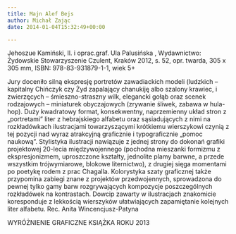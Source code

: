```yaml
---
title: Majn Alef Bejs
author: Michał Zając
date: 2014-01-04T15:32:49+00:00

---
```

Jehoszue Kamiński, Il. i oprac.graf. Ula Palusińska , Wydawnictwo: Żydowskie Stowarzyszenie Czulent, Kraków 2012, s. 52, opr. twarda, 305 x 305 mm, ISBN: 978-83-931879-1-1, wiek 5+

Jury doceniło silną ekspresję portretów zawadiackich modeli (ludzkich – kapitalny Chińczyk czy Żyd zapalający chanukiję albo szalony krawiec, i zwierzęcych – śmieszno-straszny wilk, elegancki gołąb oraz scenek rodzajowych – miniaturek obyczajowych (zrywanie śliwek, zabawa w hula-hop). Duży kwadratowy format, konsekwentny, naprzemienny układ stron z „portretami” liter z hebrajskiego alfabetu oraz sąsiadujących z nimi na rozkładówkach ilustracjami towarzyszącymi krótkiemu wierszykowi czynią z tej pozycji nad wyraz atrakcyjną graficznie i typograficznie „pomoc naukową”. Stylistyka ilustracji nawiązuje z jednej strony do dokonań grafiki projektowej 20-lecia międzywojennego (pochodna mieszanki formizmu z ekspresjonizmem, uproszczone kształty, jednolite plamy barwne, a przede wszystkim trójwymiarowe, blokowe liternictwo), z drugiej sięga momentami po poetykę rodem z prac Chagalla. Kolorystyka szaty graficznej także przypomina zabiegi znane z projektów przedwojennych, sprowadzona do pewnej tylko gamy barw rozgrywających kompozycje poszczególnych rozkładówek na kontrastach. Dowcip zawarty w ilustracjach znakomicie koresponduje z lekkością wierszyków ułatwiających zapamiętanie kolejnych liter alfabetu. Rec. Anita Wincencjusz-Patyna
  
WYRÓŻNIENIE GRAFICZNE KSIĄŻKA ROKU 2013
